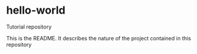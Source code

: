 # hello-world
Tutorial repository

This is the README. It describes the nature of the project contained in this repository

